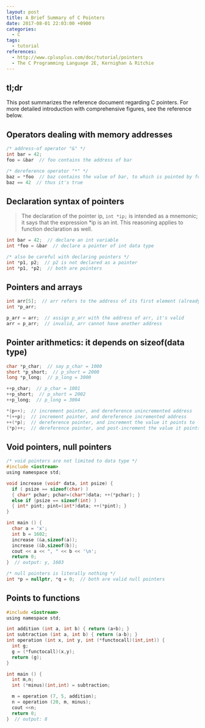 ```yaml
---
layout: post
title: A Brief Summary of C Pointers
date: 2017-08-01 22:03:00 +0900
categories:
  - C
tags:
  - tutorial
references:
  - http://www.cplusplus.com/doc/tutorial/pointers
  - The C Programming Language 2E, Kernighan & Ritchie
---
```


## tl;dr

This post summarizes the reference document regarding C pointers. For more detailed introduction with comprehensive figures, see the reference below.

## Operators dealing with memory addresses
```c
/* address-of operator "&" */
int bar = 42;
foo = &bar  // foo contains the address of bar

/* dereference operator "*" */
baz = *foo  // baz contains the value of bar, to which is pointed by foo
baz == 42  // thus it's true
```

## Declaration syntax of pointers

> The declaration of the pointer ip,
> `int *ip;`
> is intended as a mnemonic; it says that the expression *ip is an int. This reasoning applies to function declaration as well.

```c
int bar = 42;  // declare an int variable
int *foo = &bar  // declare a pointer of int data type

/* also be careful with declaring pointers */
int *p1, p2;  // p2 is not declared as a pointer
int *p1, *p2;  // both are pointers
```

## Pointers and arrays
```c
int arr[5];  // arr refers to the address of its first element (already allocated)
int *p_arr;

p_arr = arr;  // assign p_arr with the address of arr, it's valid
arr = p_arr;  // invalid, arr cannot have another address
```

## Pointer arithmetics: it depends on sizeof(data type)
```c
char *p_char;  // say p_char = 1000
short *p_short;  // p_short = 2000
long *p_long;  // p_long = 3000

++p_char;  // p_char = 1001
++p_short;  // p_short = 2002
++p_long;  // p_long = 3004

*(p++);  // increment pointer, and dereference unincremented address
*(++p);  // increment pointer, and dereference incremented address
++(*p);  // dereference pointer, and increment the value it points to
(*p)++;  // dereference pointer, and post-increment the value it points to
```

## Void pointers, null pointers
```c
/* void pointers are not limited to data type */
#include <iostream>
using namespace std;

void increase (void* data, int psize) {
  if ( psize == sizeof(char) )
  { char* pchar; pchar=(char*)data; ++(*pchar); }
  else if (psize == sizeof(int) )
  { int* pint; pint=(int*)data; ++(*pint); }
}

int main () {
  char a = 'x';
  int b = 1602;
  increase (&a,sizeof(a));
  increase (&b,sizeof(b));
  cout << a << ", " << b << '\n';
  return 0;
}  // output: y, 1603

/* null pointers is literally nothing */
int *p = nullptr, *q = 0;  // both are valid null pointers
```

## Points to functions
```c
#include <iostream>
using namespace std;

int addition (int a, int b) { return (a+b); }
int subtraction (int a, int b) { return (a-b); }
int operation (int x, int y, int (*functocall)(int,int)) {
  int g;
  g = (*functocall)(x,y);
  return (g);
}

int main () {
  int m,n;
  int (*minus)(int,int) = subtraction;

  m = operation (7, 5, addition);
  n = operation (20, m, minus);
  cout <<n;
  return 0;
}  // output: 8
```
